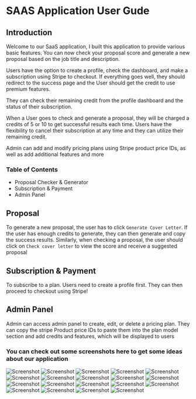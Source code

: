 # SAAS Application User Gude

## Introduction

Welcome to our SaaS application, I built this application to provide various basic features. You can now check your proposal score and generate a new proposal based on the job title and description.

Users have the option to create a profile, check the dashboard, and make a subscription using Stripe to checkout. If everything goes well, they should redirect to the success page and the User should get the credit to use premium features.

They can check their remaining credit from the profile dashboard and the status of their subscription.

When a User goes to check and generate a proposal, they will be charged a credits of 5 or 10 to get successful results each time. Users have the flexibility to cancel their subscription at any time and they can utilize their remaining credit.

Admin can add and modify pricing plans using Stripe product price IDs, as well as add additional features and more

### Table of Contents

- Proposal Checker & Generator
- Subscription & Payment
- Admin Panel

## Proposal

To generate a new proposal, the user has to click `Generate Cover Letter`. If the user has enough credits to generate, they can then generate and copy the success results. Similarly, when checking a proposal, the user should click on `Check cover letter` to view the score and receive a suggested proposal

## Subscription & Payment

To subscribe to a plan. Users need to create a profile first. They can then proceed to checkout using Stripe!

## Admin Panel

Admin can access admin panel to create, edit, or delete a pricing plan. They can copy the stripe Product price IDs to paste them into the plan model section and add credits and features, which will be displayed to users

### You can check out some screenshots here to get some ideas about our application

![Screenshot](screenshots/1-django-saas-home.png)
![Screenshot](screenshots/2-django-saas-admin-plan.png)
![Screenshot](screenshots/3-django-saas-stripe-products.png)
![Screenshot](screenshots/4-django-saas-plans.png)
![Screenshot](screenshots/5-django-saas-plan-detail-without-profile-create.png)
![Screenshot](screenshots/6-django-saas-profile-create.png)
![Screenshot](screenshots/7-django-saas-profile-dash-without-subscription.png)
![Screenshot](screenshots/8-django-saas-profile-pay-stripe-checkout.png)
![Screenshot](screenshots/9-django-saas-profile-pay-stripe-success.png)
![Screenshot](screenshots/10-django-saas-profile-pay-stripe-after-profile-dash.png)
![Screenshot](screenshots/11-django-saas-profile-stripe-payment-success.png)
![Screenshot](screenshots/12-django-saas-profile-stripe-customer-active.png)
![Screenshot](screenshots/13-django-saas-check-proposal-score.png)
![Screenshot](screenshots/14-django-saas-got-proposal-score.png)
![Screenshot](screenshots/15-django-saas-gen-proposal-page.png)
![Screenshot](screenshots/16-django-saas-generated-proposal.png)
![Screenshot](screenshots/17-django-saas-gen-proposal-history.png)
![Screenshot](screenshots/18-django-saas-profile-dash-subscription-cancel.png)
![Screenshot](screenshots/19-django-saas-stripe-dash-subscription-canceled.png)
